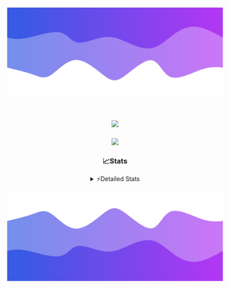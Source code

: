 ![Header](./header.png)
<div align="center">

<h1 align="center">
  <a href="https://git.io/typing-svg">
    <img src="https://readme-typing-svg.herokuapp.com/?lines=Hello,+There!+%F0%9F%91%8B;This+is+chicho.;Owner+on+Ocean;&center=true&size=25">
  </a>
</h1>
  
<p align="center">
  <img src="https://lanyard.cnrad.dev/api/852683595378196480" />
</p>

### 📈Stats
<details>
    <summary> ⚡Detailed Stats</summary>
    <br/>

<!--START_SECTION:waka-->
![Code Time](http://img.shields.io/badge/Code%20Time-787%20hrs%2013%20mins-blue)

![Profile Views](http://img.shields.io/badge/Profile%20Views-2-blue)

**🐱 My GitHub Data** 

> 📦 78.5 kB Used in GitHub's Storage 
 > 
> 🏆 29 Contributions in the Year 2024
 > 
> 🚫 Not Opted to Hire
 > 
> 📜 15 Public Repositories 
 > 
> 🔑 9 Private Repositories 
 > 
**I'm a Night 🦉** 

```text
🌞 Morning                22 commits          █░░░░░░░░░░░░░░░░░░░░░░░░   05.49 % 
🌆 Daytime                56 commits          ███░░░░░░░░░░░░░░░░░░░░░░   13.97 % 
🌃 Evening                175 commits         ███████████░░░░░░░░░░░░░░   43.64 % 
🌙 Night                  148 commits         █████████░░░░░░░░░░░░░░░░   36.91 % 
```
📅 **I'm Most Productive on Tuesday** 

```text
Monday                   24 commits          █░░░░░░░░░░░░░░░░░░░░░░░░   05.99 % 
Tuesday                  108 commits         ███████░░░░░░░░░░░░░░░░░░   26.93 % 
Wednesday                83 commits          █████░░░░░░░░░░░░░░░░░░░░   20.70 % 
Thursday                 57 commits          ████░░░░░░░░░░░░░░░░░░░░░   14.21 % 
Friday                   42 commits          ███░░░░░░░░░░░░░░░░░░░░░░   10.47 % 
Saturday                 34 commits          ██░░░░░░░░░░░░░░░░░░░░░░░   08.48 % 
Sunday                   53 commits          ███░░░░░░░░░░░░░░░░░░░░░░   13.22 % 
```


📊 **This Week I Spent My Time On** 

```text
🕑︎ Time Zone: America/Argentina/Buenos_Aires

💬 Programming Languages: 
TypeScript               5 hrs 11 mins       ████████████░░░░░░░░░░░░░   47.99 % 
Astro                    3 hrs 18 mins       ████████░░░░░░░░░░░░░░░░░   30.61 % 
JSON                     59 mins             ██░░░░░░░░░░░░░░░░░░░░░░░   09.21 % 
JavaScript               47 mins             ██░░░░░░░░░░░░░░░░░░░░░░░   07.29 % 
YAML                     14 mins             █░░░░░░░░░░░░░░░░░░░░░░░░   02.21 % 

🔥 Editors: 
VS Code                  10 hrs 49 mins      █████████████████████████   100.00 % 

🐱‍💻 Projects: 
amparar                  5 hrs 57 mins       ██████████████░░░░░░░░░░░   55.08 % 
testa                    3 hrs 49 mins       █████████░░░░░░░░░░░░░░░░   35.35 % 
ampararweb               41 mins             ██░░░░░░░░░░░░░░░░░░░░░░░   06.31 % 
Unknown Project          19 mins             █░░░░░░░░░░░░░░░░░░░░░░░░   02.95 % 
esland-web-8eada88e1aefc42 mins              ░░░░░░░░░░░░░░░░░░░░░░░░░   00.31 % 

💻 Operating System: 
Windows                  10 hrs 49 mins      █████████████████████████   100.00 % 
```

**I Mostly Code in JavaScript** 

```text
JavaScript               8 repos             ██████░░░░░░░░░░░░░░░░░░░   25.00 % 
HTML                     7 repos             █████░░░░░░░░░░░░░░░░░░░░   21.88 % 
TypeScript               2 repos             ██░░░░░░░░░░░░░░░░░░░░░░░   06.25 % 
C#                       2 repos             ██░░░░░░░░░░░░░░░░░░░░░░░   06.25 % 
SCSS                     1 repo              █░░░░░░░░░░░░░░░░░░░░░░░░   03.12 % 
```




 Last Updated on 26/07/2024 14:13:08 UTC
<!--END_SECTION:waka-->
</details>

![Footer](./footer.png)
